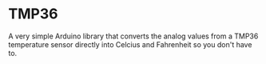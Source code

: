 # TMP36
A very simple Arduino library that converts the analog values from a TMP36 temperature sensor directly into Celcius and Fahrenheit so you don't have to.
